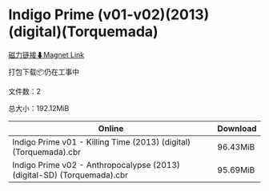 # Indigo Prime (v01-v02)(2013)(digital)(Torquemada)

[磁力链接⬇Magnet Link](magnet:?xt=urn:btih:5685827456a2b63fa46af5775b9686554e905ea8&dn=Indigo%20Prime%20%28v01-v02%29%282013%29%28digital%29%28Torquemada%29)

打包下载📦仍在工事中

文件数：2

总大小：192.12MiB

Online | Download
--- | ---
Indigo Prime v01 - Killing Time (2013) (digital) (Torquemada).cbr | 96.43MiB
Indigo Prime v02 - Anthropocalypse (2013) (digital-SD) (Torquemada).cbr | 95.69MiB